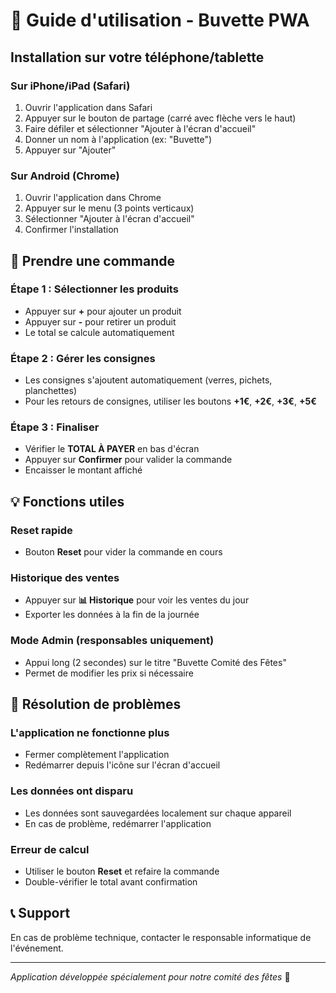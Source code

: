# 📱 Guide d'utilisation - Buvette PWA

## Installation sur votre téléphone/tablette

### Sur iPhone/iPad (Safari)
1. Ouvrir l'application dans Safari
2. Appuyer sur le bouton de partage (carré avec flèche vers le haut)
3. Faire défiler et sélectionner "Ajouter à l'écran d'accueil"
4. Donner un nom à l'application (ex: "Buvette")
5. Appuyer sur "Ajouter"

### Sur Android (Chrome)
1. Ouvrir l'application dans Chrome
2. Appuyer sur le menu (3 points verticaux)
3. Sélectionner "Ajouter à l'écran d'accueil"
4. Confirmer l'installation

## 🍺 Prendre une commande

### Étape 1 : Sélectionner les produits
- Appuyer sur **+** pour ajouter un produit
- Appuyer sur **-** pour retirer un produit
- Le total se calcule automatiquement

### Étape 2 : Gérer les consignes
- Les consignes s'ajoutent automatiquement (verres, pichets, planchettes)
- Pour les retours de consignes, utiliser les boutons **+1€**, **+2€**, **+3€**, **+5€**

### Étape 3 : Finaliser
- Vérifier le **TOTAL À PAYER** en bas d'écran
- Appuyer sur **Confirmer** pour valider la commande
- Encaisser le montant affiché

## 💡 Fonctions utiles

### Reset rapide
- Bouton **Reset** pour vider la commande en cours

### Historique des ventes
- Appuyer sur **📊 Historique** pour voir les ventes du jour
- Exporter les données à la fin de la journée

### Mode Admin (responsables uniquement)
- Appui long (2 secondes) sur le titre "Buvette Comité des Fêtes"
- Permet de modifier les prix si nécessaire

## 🔧 Résolution de problèmes

### L'application ne fonctionne plus
- Fermer complètement l'application
- Redémarrer depuis l'icône sur l'écran d'accueil

### Les données ont disparu
- Les données sont sauvegardées localement sur chaque appareil
- En cas de problème, redémarrer l'application

### Erreur de calcul
- Utiliser le bouton **Reset** et refaire la commande
- Double-vérifier le total avant confirmation

## 📞 Support

En cas de problème technique, contacter le responsable informatique de l'événement.

---

*Application développée spécialement pour notre comité des fêtes* 🎉
